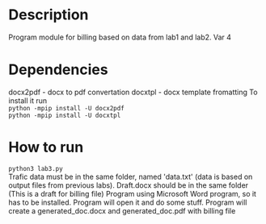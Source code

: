 # Description
Program module for billing based on data from lab1 and lab2. Var 4
# Dependencies
docx2pdf - docx to pdf convertation
docxtpl - docx template fromatting 
To install it run  
`python -mpip install -U docx2pdf`  
`python -mpip install -U docxtpl`
# How to run
 `python3 lab3.py`  
 Trafic data must be in the same folder, named 'data.txt' (data is based on output files from previous labs).
 Draft.docx should be in the same folder (This is a draft for billing file)
 Program using Microsoft Word program, so it has to be installed. Program will open it and do some stuff.
 Program will create a generated_doc.docx and generated_doc.pdf with billing file